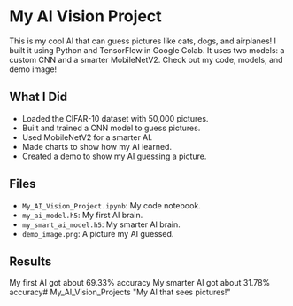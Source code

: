 # My AI Vision Project
This is my cool AI that can guess pictures like cats, dogs, and airplanes! I built it using Python and TensorFlow in Google Colab. It uses two models: a custom CNN and a smarter MobileNetV2. Check out my code, models, and demo image!

## What I Did
- Loaded the CIFAR-10 dataset with 50,000 pictures.
- Built and trained a CNN model to guess pictures.
- Used MobileNetV2 for a smarter AI.
- Made charts to show how my AI learned.
- Created a demo to show my AI guessing a picture.

## Files
- `My_AI_Vision_Project.ipynb`: My code notebook.
- `my_ai_model.h5`: My first AI brain.
- `my_smart_ai_model.h5`: My smarter AI brain.
- `demo_image.png`: A picture my AI guessed.

## Results
My first AI got about 69.33% accuracy
My smarter AI got about  31.78% accuracy# My_AI_Vision_Projects
"My AI that sees pictures!"
